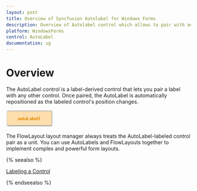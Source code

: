 ```yaml
---
layout: post
title: Overview of Syncfusion Autolabel for Windows Forms
description: Overview of Autolabel control which allows to pair with any controls and it will be repositioned with the labeled controls
platform: WindowsForms
control: AutoLabel
documentation: ug
---
```



# Overview

The AutoLabel control is a label-derived control that lets you pair a label with any other control. Once paired, the AutoLabel is automatically repositioned as the labeled control's position changes.

![Overview of Autolabel](AutoLabel-Images/Overview_img7.jpg)



The FlowLayout layout manager always treats the AutoLabel-labeled control pair as a unit. You can use AutoLabels and FlowLayouts together to implement complex and powerful form layouts.

 {% seealso %}
 
 [Labeling a Control](http://help.syncfusion.com/windowsforms/autolabel/labeling-a-control)
 
  {% endseealso %}